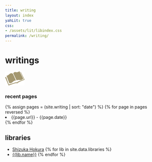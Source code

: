 ```yaml
---
title: writing
layout: index
yahLit: true
css: 
- /assets/lit/libindex.css
permalink: /writing/
---
```


# writings

<div class="latestposts">
  <img src="/assets/lit/icon-book_x64.png" class="floatright noborder" />
  <h3>recent pages</h3>
  {% assign pages = (site.writing | sort: "date") %}
  {% for page in pages reversed %}
  <li>{{page.url}} - {{page.date}}</li>
  {% endfor %}
</div>

<div class="libindex">
<section>
<h2>libraries</h2>
<ul>
<li><a class="liblink bloglink" href="/writing/blog/">Shizuka Hokura</a>
{% for lib in site.data.libraries %}
<li><a class="liblink" href="/writing/{{lib.id}}/">{{lib.name}}</a>
{% endfor %}
</ul>
</section>
</div>
